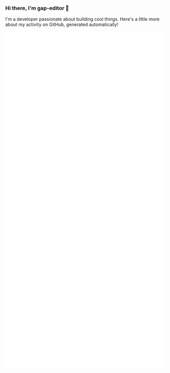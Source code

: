 ### Hi there, I'm gap-editor 👋

I'm a developer passionate about building cool things. Here's a little more about my activity on GitHub, generated automatically!

<!--START_SECTION:metrics-->
<p align="center">
  <img src="https://github.com/gap-editor/gap-editor/blob/master/github-metrics.svg" alt="Metrics" width="700">
</p>
<!--END_SECTION:metrics-->
